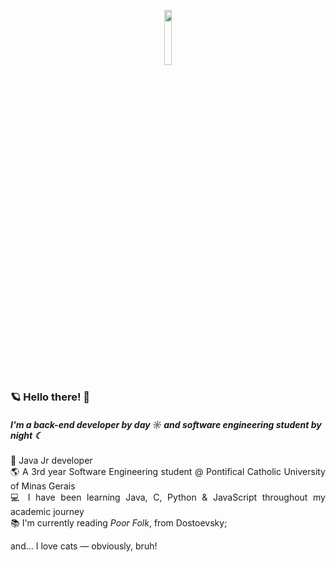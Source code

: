 <p align="center" width=15%>
  <img width=15% src="https://i.pinimg.com/564x/9e/70/d9/9e70d9b7ae230434473aa6923739623a.jpg" />
</p>

### <b>🪐 Hello there! 🖖</b> 

##### I'm a back-end developer by day ☼ and software engineering student by night ☾

<p align="justify">
🌱 Java Jr developer<br>
🌎 A 3rd year Software Engineering student @ Pontifical Catholic University of Minas Gerais <br>      
💻 I have been learning Java, C, Python & JavaScript throughout my academic journey <br>
📚 I'm currently reading <i>Poor Folk</i>, from Dostoevsky; <br>
  
and... I love cats — obviously, bruh!
